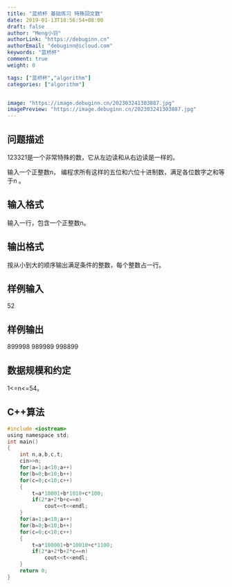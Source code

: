 ```yaml
---
title: "蓝桥杯 基础练习 特殊回文数"
date: 2019-01-13T18:56:54+08:00
draft: false
author: "Meng小羽"
authorLink: "https://debuginn.cn"
authorEmail: "debuginn@icloud.com"
keywords: "蓝桥杯"
comment: true
weight: 0

tags: ["蓝桥杯","algorithm"]
categories: ["algorithm"]


image: "https://image.debuginn.cn/202303241303887.jpg"
imagePreview: "https://image.debuginn.cn/202303241303887.jpg"
---
```


## 问题描述　　

123321是一个非常特殊的数，它从左边读和从右边读是一样的。

输入一个正整数n， 编程求所有这样的五位和六位十进制数，满足各位数字之和等于n 。

## 输入格式　　

输入一行，包含一个正整数n。

## 输出格式　　

按从小到大的顺序输出满足条件的整数，每个整数占一行。

## 样例输入

52

## 样例输出

899998
989989
998899

## 数据规模和约定　　

1<=n<=54。

## C++算法

```c
#include <iostream>
using namespace std;
int main()
{
	int n,a,b,c,t;
	cin>>n;
	for(a=1;a<10;a++)
	for(b=0;b<10;b++)
	for(c=0;c<10;c++)
	{
		t=a*10001+b*1010+c*100;
		if(2*a+2*b+c==n)
			cout<<t<<endl;	
	}
	for(a=1;a<10;a++)
	for(b=0;b<10;b++)
	for(c=0;c<10;c++)
	{
		t=a*100001+b*10010+c*1100;
		if(2*a+2*b+2*c==n)
			cout<<t<<endl;	
	}
	return 0;
}
```
